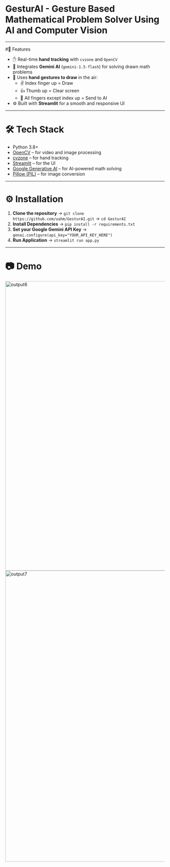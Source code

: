 # GesturAI - Gesture Based Mathematical Problem Solver Using AI and Computer Vision
---

#📌 Features

- ✋ Real-time **hand tracking** with `cvzone` and `OpenCV`
- 🧠 Integrates **Gemini AI** (`gemini-1.5-flash`) for solving drawn math problems
- 🎨 Uses **hand gestures to draw** in the air:
  - ✌️ Index finger up = Draw
  - 👍 Thumb up = Clear screen
  - 🤚 All fingers except index up = Send to AI
- ⚙️ Built with **Streamlit** for a smooth and responsive UI

---

# 🛠️ Tech Stack

- Python 3.8+
- [OpenCV](https://opencv.org/) – for video and image processing
- [cvzone](https://github.com/cvzone/cvzone) – for hand tracking
- [Streamlit](https://streamlit.io/) – for the UI
- [Google Generative AI](https://ai.google.dev/) – for AI-powered math solving
- [Pillow (PIL)](https://python-pillow.org/) – for image conversion

---

# ⚙️ Installation

1. **Clone the repository**
-> `git clone https://github.com/uahm/GesturAI.git`
-> `cd GesturAI`
3. **Install Dependencies**
-> `pip install -r requirements.txt`
5. **Set your Google Gemini API Key**
-> `genai.configure(api_key="YOUR_API_KEY_HERE")`
7. **Run Application**
-> `streamlit run app.py`

---

# 📷 Demo

<img width="914" alt="output6" src="https://github.com/user-attachments/assets/286d8118-f7b9-46af-820a-f613d4de05fb" />


<img width="919" alt="output7" src="https://github.com/user-attachments/assets/6f8308ca-e0e9-4324-84f1-6d7304cc6a9f" />

